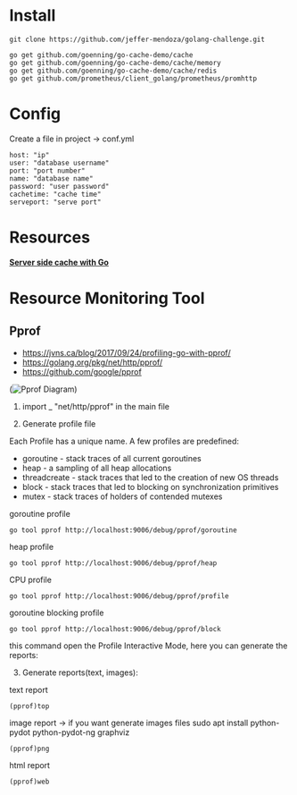
# Install 

```
git clone https://github.com/jeffer-mendoza/golang-challenge.git

go get github.com/goenning/go-cache-demo/cache
go get github.com/goenning/go-cache-demo/cache/memory
go get github.com/goenning/go-cache-demo/cache/redis
go get github.com/prometheus/client_golang/prometheus/promhttp
```

# Config

Create a file in project -> conf.yml

```
host: "ip"
user: "database username"
port: "port number"
name: "database name"
password: "user password"
cachetime: "cache time"
serveport: "serve port"
```

# Resources

[**Server side cache with Go**](https://goenning.net/2017/03/18/server-side-cache-go/)


# Resource Monitoring Tool


## Pprof

* https://jvns.ca/blog/2017/09/24/profiling-go-with-pprof/
* https://golang.org/pkg/net/http/pprof/
* https://github.com/google/pprof

(![Pprof Diagram](http://url/to/img.png))

1. import _ "net/http/pprof" in the main file


2. Generate profile file 

Each Profile has a unique name. A few profiles are predefined:

* goroutine    - stack traces of all current goroutines
* heap         - a sampling of all heap allocations
* threadcreate - stack traces that led to the creation of new OS threads
* block        - stack traces that led to blocking on synchronization primitives
* mutex        - stack traces of holders of contended mutexes


goroutine profile
``` 
go tool pprof http://localhost:9006/debug/pprof/goroutine
```

heap profile
``` 
go tool pprof http://localhost:9006/debug/pprof/heap
```

CPU profile
``` 
go tool pprof http://localhost:9006/debug/pprof/profile
```

goroutine blocking profile
``` 
go tool pprof http://localhost:9006/debug/pprof/block
```

this command open the Profile Interactive Mode, here you can generate the
reports:

3. Generate reports(text, images):

text report
```
(pprof)top
```
image report -> if you want generate images files sudo apt install python-pydot python-pydot-ng graphviz

```
(pprof)png
```

html report
```
(pprof)web
```




